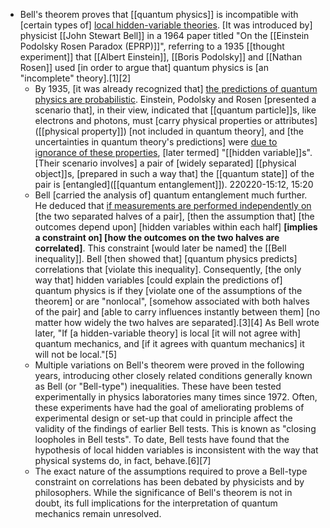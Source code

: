 - Bell's theorem proves that [[quantum physics]] is incompatible with [certain types of] [local hidden-variable theories](((ZelKAMd3n))). [It was introduced by] physicist [[John Stewart Bell]] in a 1964 paper titled "On the [[Einstein Podolsky Rosen Paradox (EPRP)]]", referring to a 1935 [[thought experiment]] that [[Albert Einstein]], [[Boris Podolsky]] and [[Nathan Rosen]] used [in order to argue that] quantum physics is [an "incomplete" theory].[1][2] 
    - By 1935, [it was already recognized that] [the predictions of quantum physics are probabilistic](((1G-_MOIj_))). Einstein, Podolsky and Rosen [presented a scenario that], in their view, indicated that [[quantum particle]]s, like electrons and photons, must [carry physical properties or attributes]([[physical property]]) [not included in quantum theory], and [the uncertainties in quantum theory's predictions] were [due to ignorance of these properties]([[ignorance]]), [later termed] "[[hidden variable]]s". [Their scenario involves] a pair of [widely separated] [[physical object]]s, [prepared in such a way that] the [[quantum state]] of the pair is [entangled]([[quantum entanglement]]).
220220-15:12, 15:20
    - Bell [carried the analysis of] quantum entanglement much further. He deduced that [if measurements are performed independently on](((GmVCaGX7A))) [the two separated halves of a pair], [then the assumption that] [the outcomes depend upon] [hidden variables within each half] __[implies a constraint on] [how the outcomes on the two halves are correlated]__. This constraint [would later be named] the [[Bell inequality]]. Bell [then showed that] [quantum physics predicts] correlations that [violate this inequality]. Consequently, [the only way that] hidden variables [could explain the predictions of] quantum physics is if they [violate one of the assumptions of the theorem] or are "nonlocal", [somehow associated with both halves of the pair] and [able to carry influences instantly between them] [no matter how widely the two halves are separated].[3][4] As Bell wrote later, "If [a hidden-variable theory] is local [it will not agree with] quantum mechanics, and [if it agrees with quantum mechanics] it will not be local."[5]
    - Multiple variations on Bell's theorem were proved in the following years, introducing other closely related conditions generally known as Bell (or "Bell-type") inequalities. These have been tested experimentally in physics laboratories many times since 1972. Often, these experiments have had the goal of ameliorating problems of experimental design or set-up that could in principle affect the validity of the findings of earlier Bell tests. This is known as "closing loopholes in Bell tests". To date, Bell tests have found that the hypothesis of local hidden variables is inconsistent with the way that physical systems do, in fact, behave.[6][7]
    - The exact nature of the assumptions required to prove a Bell-type constraint on correlations has been debated by physicists and by philosophers. While the significance of Bell's theorem is not in doubt, its full implications for the interpretation of quantum mechanics remain unresolved.
